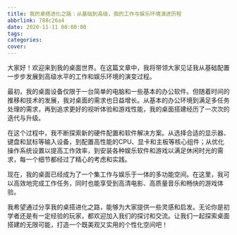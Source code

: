 ```yaml
---
title: 我的桌搭进化之路：从基础到高级，我的工作与娱乐环境演进历程
abbrlink: 788c26a4
date: 2020-11-11 00:00:00
tags:
categories:
cover:
---
```



大家好！欢迎来到我的桌面世界。在这篇文章中，我将带领大家见证我从基础配置一步步发展到高级水平的工作和娱乐环境的演变过程。

最初，我的桌面设备仅限于一台简单的电脑和一些基本的办公软件。但随着时间的推移和技术的发展，我对桌面的需求也日益增长。从基本的办公环境到满足多任务处理的需求，再到追求更好的视听体验和游戏性能，我的桌面搭建经历了一次次的迭代与升级。

在这个过程中，我不断探索新的硬件配置和软件解决方案。从选择合适的显示器、键盘和鼠标等输入设备，到配置高性能的CPU、显卡和主板等核心组件；从优化操作系统设置以提高工作效率，到安装各种娱乐软件和游戏以满足休闲时光的需求，每一个细节都经过了精心的考虑和实践。

现在，我的桌面已经成为了一个集工作与娱乐于一体的多功能空间。在这里，我可以高效地完成工作任务，同时也能享受到高清电影、高质量音乐和畅快的游戏体验。

我希望通过分享我的桌搭进化之路，能够为大家提供一些灵感和启发。无论你是初学者还是有一定经验的玩家，都欢迎加入我们的探讨和交流。让我们一起探索桌面搭建的无限可能，打造一个既美观又实用的个性化空间吧！
